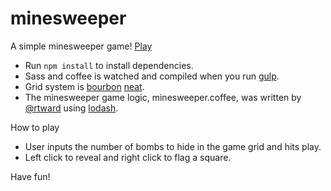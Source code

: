 # minesweeper

A simple minesweeper game! [Play](http://antigrl.github.io/minesweeper/)

* Run ```npm install``` to install dependencies.
* Sass and coffee is watched and compiled when you run [gulp](http://gulpjs.com/).
* Grid system is [bourbon](http://bourbon.io/) [neat](http://neat.bourbon.io/).
* The minesweeper game logic, minesweeper.coffee, was written by [@rtward](https://github.com/rtward) using [lodash](http://gulpjs.com/).

How to play
* User inputs the number of bombs to hide in the game grid and hits play.
* Left click to reveal and right click to flag a square.

Have fun!

